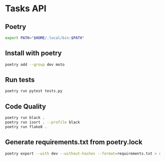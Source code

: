 # Tasks API

## Poetry

```bash
export PATH="$HOME/.local/bin:$PATH"
```

## Install with poetry

```bash
poetry add --group dev moto
```

## Run tests

```bash
poetry run pytest tests.py
```

## Code Quality

```bash
poetry run black .
poetry run isort . --profile black
poetry run flake8 .
```

## Generate requirements.txt from poetry.lock


```bash
poetry export --with dev --without-hashes --format=requirements.txt > requirements.txt
```

